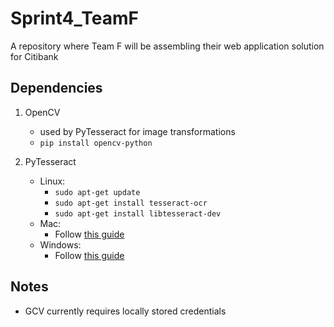 # Sprint4_TeamF
A repository where Team F will be assembling their web application solution for Citibank

## Dependencies
1. OpenCV
    * used by PyTesseract for image transformations
    * `pip install opencv-python` 

2. PyTesseract
    * Linux:
        * `sudo apt-get update`
        * `sudo apt-get install tesseract-ocr`
        * `sudo apt-get install libtesseract-dev`
    * Mac:
        * Follow [this guide](http://macappstore.org/tesseract/)
    * Windows:
        * Follow [this guide](https://towardsdatascience.com/read-text-from-image-with-one-line-of-python-code-c22ede074cac)
        
## Notes
* GCV currently requires locally stored credentials